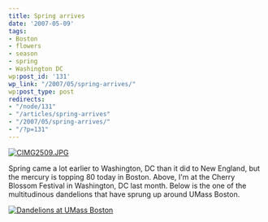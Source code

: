 ```yaml
---
title: Spring arrives
date: '2007-05-09'
tags:
- Boston
- flowers
- season
- spring
- Washington DC
wp:post_id: '131'
wp_link: "/2007/05/spring-arrives/"
wp:post_type: post
redirects:
- "/node/131"
- "/articles/spring-arrives"
- "/2007/05/spring-arrives/"
- "/?p=131"
---
```


[ ![CIMG2509.JPG](http://farm1.static.flickr.com/218/448506773_55049ea73c.jpg) ](http://www.flickr.com/photos/bensheldon/448506773/ "Photo Sharing")

Spring came a lot earlier to Washington, DC than it did to New England, but the mercury is topping 80 today in Boston. Above, I'm at the Cherry Blossom Festival in Washington, DC last month. Below is the one of the multitudinous dandelions that have sprung up around UMass Boston.

[ ![Dandelions at UMass Boston](http://farm1.static.flickr.com/194/489864761_ffcbfa0a22.jpg) ](http://www.flickr.com/photos/bensheldon/489864761/ "Photo Sharing")

